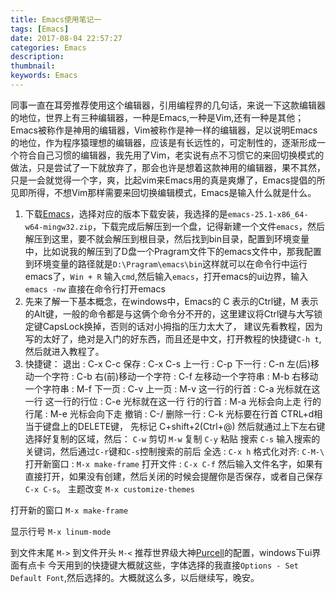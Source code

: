 ```yaml
---
title: Emacs使用笔记一
tags: [Emacs]
date: 2017-08-04 22:57:27
categories: Emacs
description:
thumbnail:
keywords: Emacs
---
```

同事一直在耳旁推荐使用这个编辑器，引用编程界的几句话，来说一下这款编辑器的地位，世界上有三种编辑器，一种是Emacs,一种是Vim,还有一种是其他；Emacs被称作是神用的编辑器，Vim被称作是神一样的编辑器，足以说明Emacs的地位，作为程序猿理想的编辑器，应该是有长远性的，可定制性的，逐渐形成一个符合自己习惯的编辑器，我先用了Vim，老实说有点不习惯它的来回切换模式的做法，只是尝试了一下就放弃了，那会也许是想着这款神用的编辑器，果不其然，只是一会就觉得一个字，爽，比起vim来Emacs用的真是爽爆了，Emacs提倡的所见即所得，不想Vim那样需要来回切换编辑模式，Emacs是输入什么就是什么。
<!-- more -->
1. 下载[Emacs](https://www.gnu.org/software/emacs/)，选择对应的版本下载安装，我选择的是`emacs-25.1-x86_64-w64-mingw32.zip`，下载完成后解压到一个盘，记得新建一个文件`emacs`，然后解压到这里，要不就会解压到根目录，然后找到bin目录，配置到环境变量中，比如说我的解压到了D盘一个Pragram文件下的emacs文件中，那我配置到环境变量的路径就是`D:\Pragram\emacs\bin`这样就可以在命令行中运行emacs了，`Win + R` 输入`cmd`,然后输入`emacs`，打开emacs的ui边界，输入`emacs -nw` 直接在命令行打开emacs
2. 先来了解一下基本概念，在windows中，Emacs的 C 表示的Ctrl键，M 表示的Alt键，一般的命令都是与这俩个命令分不开的，这里建议将Ctrl键与大写锁定键CapsLock换掉，否则的话对小拇指的压力太大了， 建议先看教程，因为写的太好了，绝对是入门的好东西，而且还是中文，打开教程的快捷键`C-h t`,然后就进入教程了。
3. 快捷键：
退出 : C-x C-c
保存 : C-x C-s
上一行 : C-p
下一行 : C-n
左(后)移动一个字符 : C-b
右(前)移动一个字符 : C-f
左移动一个字符串 : M-b
右移动一个字符串 : M-f
下一页 : C-v
上一页 : M-v
这一行的行首 : C-a 光标就在这一行
这一行的行位 : C-e 光标就在这一行
行的行首 : M-a 光标会向上走
行的行尾 : M-e 光标会向下走
撤销 : C-/
删除一行 : C-k 光标要在行首
CTRL+d相当于键盘上的DELETE键，
先标记 C+shift+2(Ctrl+@) 然后就通过上下左右键选择好复制的区域，然后：
`C-w` 剪切
`M-w` 复制
`C-y` 粘贴
搜索 `C-s` 输入搜索的关键词，然后通过`C-r`键和`C-s`控制搜索的前后
全选 : `C-x h`
格式化对齐: `C-M-\`
打开新窗口 : `M-x make-frame`
打开文件 : `C-x C-f` 然后输入文件名字，如果有直接打开，如果没有创建，然后关闭的时候会提醒你是否保存，或者自己保存`C-x C-s`。
主题改变 `M-x customize-themes`

打开新的窗口 `M-x make-frame`

显示行号 `M-x linum-mode`

到文件末尾 `M->`
到文件开头 `M-<`
推荐世界级大神[Purcell](https://github.com/purcell/emacs.d)的配置，windows下ui界面有点卡
今天用到的快捷键大概就这些，字体选择的我直接`Options - Set Default Font`,然后选择的。大概就这么多，以后继续写，晚安。